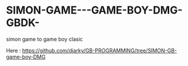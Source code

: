 # SIMON-GAME---GAME-BOY-DMG-GBDK-
simon game to game boy clasic 

Here :
https://github.com/djarky/GB-PROGRAMMING/tree/SIMON-GB-game-boy-DMG
